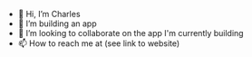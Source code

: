 - 👋 Hi, I’m Charles
- 👀 I’m building an app
- 💞️ I’m looking to collaborate on the app I'm currently building
- 📫 How to reach me at (see link to website)

<!---
cmujie/cmujie is a ✨ special ✨ repository because its `README.md` (this file) appears on your GitHub profile.
You can click the Preview link to take a look at your changes.
--->

